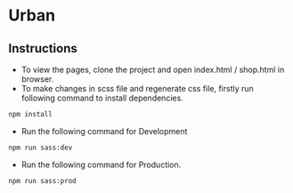 # Urban

## Instructions

- To view the pages, clone the project and open index.html / shop.html in browser.
- To make changes in scss file and regenerate css file, firstly run following command to install dependencies.

```bash
npm install
```

- Run the following command for Development

```bash
npm run sass:dev
```

- Run the following command for Production.

```bash
npm run sass:prod
```
